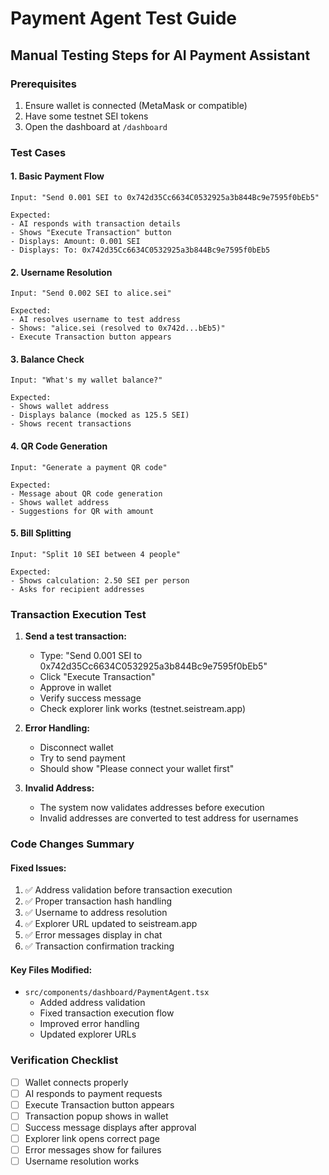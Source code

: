 # Payment Agent Test Guide

## Manual Testing Steps for AI Payment Assistant

### Prerequisites
1. Ensure wallet is connected (MetaMask or compatible)
2. Have some testnet SEI tokens
3. Open the dashboard at `/dashboard`

### Test Cases

#### 1. Basic Payment Flow
```
Input: "Send 0.001 SEI to 0x742d35Cc6634C0532925a3b844Bc9e7595f0bEb5"

Expected:
- AI responds with transaction details
- Shows "Execute Transaction" button
- Displays: Amount: 0.001 SEI
- Displays: To: 0x742d35Cc6634C0532925a3b844Bc9e7595f0bEb5
```

#### 2. Username Resolution
```
Input: "Send 0.002 SEI to alice.sei"

Expected:
- AI resolves username to test address
- Shows: "alice.sei (resolved to 0x742d...bEb5)"
- Execute Transaction button appears
```

#### 3. Balance Check
```
Input: "What's my wallet balance?"

Expected:
- Shows wallet address
- Displays balance (mocked as 125.5 SEI)
- Shows recent transactions
```

#### 4. QR Code Generation
```
Input: "Generate a payment QR code"

Expected:
- Message about QR code generation
- Shows wallet address
- Suggestions for QR with amount
```

#### 5. Bill Splitting
```
Input: "Split 10 SEI between 4 people"

Expected:
- Shows calculation: 2.50 SEI per person
- Asks for recipient addresses
```

### Transaction Execution Test

1. **Send a test transaction:**
   - Type: "Send 0.001 SEI to 0x742d35Cc6634C0532925a3b844Bc9e7595f0bEb5"
   - Click "Execute Transaction"
   - Approve in wallet
   - Verify success message
   - Check explorer link works (testnet.seistream.app)

2. **Error Handling:**
   - Disconnect wallet
   - Try to send payment
   - Should show "Please connect your wallet first"

3. **Invalid Address:**
   - The system now validates addresses before execution
   - Invalid addresses are converted to test address for usernames

### Code Changes Summary

#### Fixed Issues:
1. ✅ Address validation before transaction execution
2. ✅ Proper transaction hash handling
3. ✅ Username to address resolution
4. ✅ Explorer URL updated to seistream.app
5. ✅ Error messages display in chat
6. ✅ Transaction confirmation tracking

#### Key Files Modified:
- `src/components/dashboard/PaymentAgent.tsx`
  - Added address validation
  - Fixed transaction execution flow
  - Improved error handling
  - Updated explorer URLs

### Verification Checklist
- [ ] Wallet connects properly
- [ ] AI responds to payment requests
- [ ] Execute Transaction button appears
- [ ] Transaction popup shows in wallet
- [ ] Success message displays after approval
- [ ] Explorer link opens correct page
- [ ] Error messages show for failures
- [ ] Username resolution works